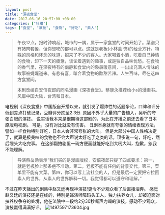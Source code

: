 ```yaml
---
layout: post
title: "深夜食堂"
date: 2017-06-16 20:57:00 +08:00
categories: ["吐槽"]
tags: ["食堂", "演技", "食物", "好吃", "素人"]
---
```


> 午夜12点，报时钟响起，城市的一隅，属于一家食堂的时间开始了。菜谱只有猪肉套餐，但你想吃的都可以点。这就是老板(小林薰 饰)的经营方针。特殊的风格和怀念的味道，招来了不少的客人。大家喝着小酒，吃着自己钟情的食物，卸下一天的疲惫，谈论着遇到的趣事，或是独自品味忧愁。在食物的香气里，在深夜特有的幽静和食堂内的袅袅暖意间，一出出充满人情味的故事被娓娓道来。有悲有喜，暗合着食物的酸甜苦辣。人生百味，尽在这四方食堂间。
> 
> 本剧改编自安倍夜郎的同名漫画《深夜食堂》。蔡康永推荐给小s的漫画书。风靡中国大陆，台湾和日本。


电视剧《深夜食堂》中国版自开播以来，就引发了爆炸性的话题争论，口碑和评分低到差点打破记录，豆瓣评分跌至2.3分.
原因不外乎大量的广告植入，吴昕的夸张白眼的演技。
说实话我本来是很期待这部剧的，为此在开播之前还去看了日本原版电视剧。
可是，没有对比就没有伤害。
日剧本身就有夸张的情绪表现方法，譬如一样食物特别好吃，日本人会非常夸张的大叫。
但是大部分中国人性格决定了，就算是极美味的食物也不会大声说太好吃了之类的话。顶多说一句，好吃，然后埋头大吃完事。
在这部翻拍剧里一碗方便面就能好吃到大吼大叫，抱歉，恕我不能理解。

> 导演蔡岳勋表示“我们买的是漫画版权，安倍夜郎只提了四点要求：第一，就是老板脸上那条疤不准动。第二，老板不能有任何的背景交代。第三，菜单里不能有大菜。第四，你可以写上流社会的人，但是最后一定要把它拉回素人的世界，从素人的世界解释一切。我觉得都可以遵守和理解。”


不过在昨天播出的剧集中赵又廷再现神演技!更令不少观众看了后直接泪奔。
感觉赵又廷的演技还是在线的，特别是饰演听障码头工人，独力扶养女儿，却被迫面对扶养权争夺的处境，他在法院中一段约2分30秒嘶声力竭的演技，感动不少观众，演技赢得满满好评。
![1497597173604.jpg][1]


  [1]: https://xy07-1251893119.costj.myqcloud.com/2017/06/16/2810889746.jpg